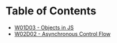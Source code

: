 # Table of Contents

* [W01D03 - Objects in JS](/w01d03)
* [W02D02 - Asynchronous Control Flow](/w02d02)
